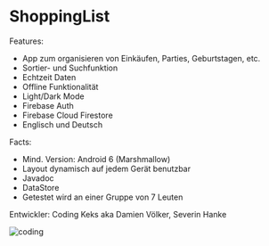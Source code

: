 # ShoppingList

Features: 
- App zum organisieren von Einkäufen, Parties, Geburtstagen, etc.
- Sortier- und Suchfunktion
- Echtzeit Daten
- Offline Funktionalität
- Light/Dark Mode
- Firebase Auth
- Firebase Cloud Firestore
- Englisch und Deutsch

Facts:
- Mind. Version: Android 6 (Marshmallow)
- Layout dynamisch auf jedem Gerät benutzbar
- Javadoc
- DataStore
- Getestet wird an einer Gruppe von 7 Leuten

Entwickler:
Coding Keks aka Damien Völker, Severin Hanke

![coding](https://user-images.githubusercontent.com/65894195/112463499-9cafa400-8d62-11eb-8068-e44f704219b0.png)
